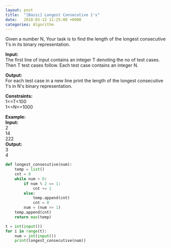 ```yaml
---
layout: post
title:  "[Basic] Longest Consecutive 1's"
date:   2018-03-12 11:25:00 +0900
categories: Algorithm
---
```


Given a number N, Your task is to find the  length of the longest consecutive 1's in its binary representation.

**Input:**  
The first line of input contains an integer T denoting the no of test cases. Then T test cases follow. Each test case contains an integer N.

**Output:**  
For each test case in a new line print the length of the longest consecutive 1's in N's binary representation.

**Constraints:**  
1<=T<100  
1<=N<=1000  

**Example:**  
**Input:**  
2  
14  
222  
**Output:**  
3   
4 


```python
def longest_consecutive(num):
    temp = list()
    cnt = 0
    while num > 0:
        if num % 2 == 1:
            cnt += 1
        else:
            temp.append(cnt)
            cnt = 0
        num = (num >> 1)
    temp.append(cnt)
    return max(temp)

t = int(input())
for i in range(t):
    num = int(input())
    print(longest_consecutive(num))
```